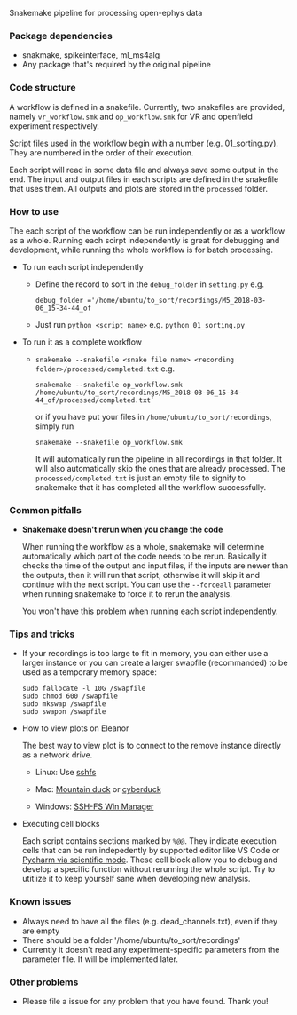 
Snakemake pipeline for processing open-ephys data

### Package dependencies
- snakmake, spikeinterface, ml_ms4alg
- Any package that's required by the original pipeline

### Code structure
A workflow is defined in a snakefile. Currently, two snakefiles are provided, namely `vr_workflow.smk` and `op_workflow.smk` for VR and openfield experiment respectively.

Script files used in the workflow begin with a number (e.g. 01_sorting.py). They are numbered in the order of their execution.

Each script will read in some data file and always save some output in the end. The input and output files in each scripts are defined in the snakefile that uses them. All outputs and plots are stored in the `processed` folder.

### How to use
The each script of the workflow can be run independently or as a workflow as a whole. Running each scirpt independently is great for debugging and development, while running the whole workflow is for batch processing.
- To run each script independently
    - Define the record to sort in the `debug_folder` in `setting.py` e.g. 
    
        ```
        debug_folder ='/home/ubuntu/to_sort/recordings/M5_2018-03-06_15-34-44_of
        ```

    - Just run `python <script name>` e.g. `python 01_sorting.py`

- To run it as a complete workflow
    - `snakemake --snakefile <snake file name> <recording folder>/processed/completed.txt` e.g.     
        ```
        snakemake --snakefile op_workflow.smk /home/ubuntu/to_sort/recordings/M5_2018-03-06_15-34-44_of/processed/completed.txt`
        ```


        or if you have put your files in `/home/ubuntu/to_sort/recordings`,
        simply run 
        
        ```
        snakemake --snakefile op_workflow.smk
        ```
        
        It will automatically run the pipeline in all recordings in that folder. It will also automatically skip the ones that are already processed. The `processed/completed.txt` is just an empty file to signify to snakemake that it has completed all the workflow successfully.

### Common pitfalls
- **Snakemake doesn't rerun when you change the code** 

    When running the workflow as a whole, snakemake will determine automatically which part of the code needs to be rerun. Basically it checks the time of the output and input files, if the inputs are newer than the outputs, then it will run that script, otherwise it will skip it and continue with the next script. You can use the `--forceall` parameter when running snakemake to force it to rerun the analysis. 

    You won't have this problem when running each script independently.


### Tips and tricks
- If your recordings is too large to fit in memory, you can either use a larger instance or you can create a larger swapfile (recommanded) to be used as a temporary memory space:

    ```
    sudo fallocate -l 10G /swapfile
    sudo chmod 600 /swapfile
    sudo mkswap /swapfile
    sudo swapon /swapfile
    ```
- How to view plots on Eleanor

    The best way to view plot is to connect to the remove instance directly as a network drive.

    - Linux: Use [sshfs](https://askubuntu.com/questions/412477/mount-remote-directory-using-ssh)

    - Mac: [Mountain duck](https://mountainduck.io/) or [cyberduck](https://cyberduck.io/)

    - Windows: [SSH-FS Win Manager](https://github.com/evsar3/sshfs-win-manager)

- Executing cell blocks

    Each script contains sections marked by `%@@`. They indicate execution cells that can be run indepedently by supported editor like VS Code or [Pycharm via scientific mode](https://www.jetbrains.com/help/idea/matplotlib-tutorial.html#). These cell block allow you to debug and develop a specific function without rerunning the whole script. Try to utitlize it to keep yourself sane when developing new analysis.

### Known issues
- Always need to have all the files (e.g. dead_channels.txt), even if they are empty
- There should be a folder '/home/ubuntu/to_sort/recordings'
- Currently it doesn't read any experiment-specific parameters from the parameter file. It will be implemented later.

### Other problems
- Please file a issue for any problem that you have found. Thank you!